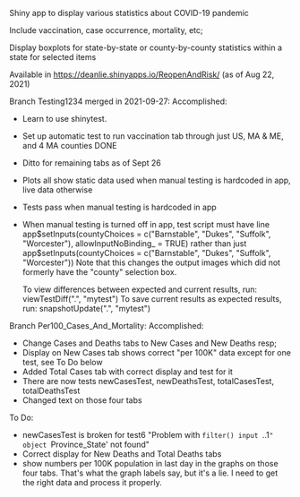 Shiny app to display various statistics about COVID-19 pandemic

Include vaccination, case occurrence, mortality, etc;

Display boxplots for state-by-state or county-by-county statistics within a state
for selected items

Available in https://deanlie.shinyapps.io/ReopenAndRisk/ (as of Aug 22, 2021)

Branch Testing1234 merged in 2021-09-27:
  Accomplished:
  * Learn to use shinytest.
  * Set up automatic test to run vaccination tab through just US, MA & ME, and 4 MA counties DONE
  * Ditto for remaining tabs as of Sept 26
  * Plots all show static data used when manual testing is hardcoded in app, live data
      otherwise
  * Tests pass when manual testing is hardcoded in app
  * When manual testing is turned off in app, test script must have line
      app$setInputs(countyChoices = c("Barnstable", "Dukes", "Suffolk", "Worcester"),
              allowInputNoBinding_ = TRUE)
    rather than just
      app$setInputs(countyChoices = c("Barnstable", "Dukes", "Suffolk", "Worcester"))
    Note that this changes the output images which did not formerly have the "county"
      selection box.

    To view differences between expected and current results, run:
      viewTestDiff(".", "mytest")
    To save current results as expected results, run:
      snapshotUpdate(".", "mytest")

Branch Per100_Cases_And_Mortality:
  Accomplished:
  * Change Cases and Deaths tabs to New Cases and New Deaths resp;
  * Display on New Cases tab shows correct "per 100K" data except for one test, see To Do below
  * Added Total Cases tab with correct display and test for it
  * There are now tests newCasesTest, newDeathsTest, totalCasesTest, totalDeathsTest
  * Changed text on those four tabs
  
  To Do:
  * newCasesTest is broken for test6 "Problem with `filter() input `..1`"
                                      object `Province_State' not found"
  * Correct display for New Deaths and Total Deaths tabs 
  * show numbers per 100K population in last day in the graphs on those four tabs.
    That's what the graph labels say, but it's a lie. I need to get the right data
    and process it properly.


